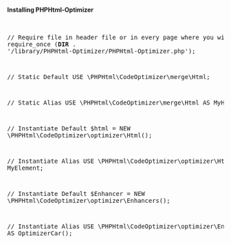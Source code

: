 <h4>Installing PHPHtml-Optimizer</h4>
<pre>

// Require file in header file or in every page where you will use.
require_once (__DIR__ . '/library/PHPHtml-Optimizer/PHPHtml-Optimizer.php');

// Static Default
USE \PHPHtml\CodeOptimizer\merge\Html;

// Static Alias
USE \PHPHtml\CodeOptimizer\merge\Html AS MyHTML;

// Instantiate Default
$html = NEW \PHPHtml\CodeOptimizer\optimizer\Html();

// Instantiate Alias
USE \PHPHtml\CodeOptimizer\optimizer\Html AS MyElement;

// Instantiate Default
$Enhancer = NEW \PHPHtml\CodeOptimizer\optimizer\Enhancers();

// Instantiate Alias
USE \PHPHtml\CodeOptimizer\optimizer\Enhancers AS OptimizerCar();

</pre>